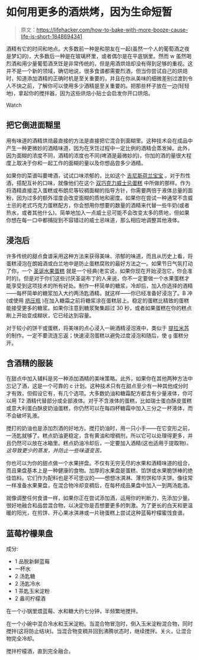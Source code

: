# 如何用更多的酒烘烤，因为生命短暂

> 原文：<https://lifehacker.com/how-to-bake-with-more-booze-cause-life-is-short-1848694341>

酒精有它的时间和地点。大多数前一种是和朋友在一起(虽然一个人的葡萄酒之夜是梦幻的)，大多数后一种是在玻璃杯里，或者偶尔是在平底锅里。然而 w 虽然喝烈酒和用少量葡萄酒烹饪是非常传统的，但是用酒烘焙却没有得到足够的重视。这并不是一个新的领域，确切地说，很多食谱都需要烈酒，但当你尝试自己的烘焙时，知道添加酒精的正确时机是至关重要的，并且在你从美味的细微差别过渡到令人不快之前，了解你可以使用多少酒精是至关重要的。把那些杯子放在一边(轻轻地)，拿起你的搅拌器，因为这些烘焙小贴士会启发你开口烘焙。

Watch

## 把它倒进面糊里

用有味道的酒精烘焙最直接的方法是直接把它混合到面糊里。这种技术会在成品中产生一种更微妙的酒精味道，因为在烹饪过程中一定比例的酒精会蒸发掉。此外，因为面糊的浓度不同，酒精的浓度也不同(啤酒是最微妙的)，你加的酒的量很大程度上取决于你和一起工作的面糊的量以及你想品尝多少酒精。

如果你的菜谱叫要啤酒，试试口味浓郁的，比如这个 [吉尼斯荷兰宝宝](https://lifehacker.com/kick-off-st-patricks-day-with-a-guinness-dutch-baby-1848658965) 。对于烈性酒，搭配互补的口味，就像他们在这个 [双巧克力威士忌蛋糕](https://laughingspatula.com/double-chocolate-whiskey-cake-with-whiskey-ganache/) 中所做的那样。作为将酒精直接混入蛋糕或布朗尼等较稠面糊的指导方针，你需要两倍于液体总量的面粉，因为过多的额外湿度会改变面糊的质地和密度。如果你在尝试一种通常不含威士忌的老式巧克力蛋糕配方，你会想用你想要的数量的酒精来代替一些牛奶(或者热水，或者其他什么)。简单地加入一点威士忌可能不会改变太多的质地，但如果你想在每一口中都捕捉到不容错过的威士忌味道，那么相应地调整其他液体。

## 浸泡后

许多传统的甜点食谱采用这种方法来获得美味、浓郁的味道，而且从历史上看，将蛋糕浸泡在朗姆酒或白兰地中是防止蛋糕腐败的最好方法之一。如果节日气氛打动了你，一个 [圣诞水果蛋糕](https://www.siftnwhisk.com/christmas-rum-soaked-fruit-cake/) 就是一个经典(老实说，如果你现在开始浸泡它，你会准时的)。但是对于你们这些讨厌圣诞布丁的人来说，你不一定要做一个水果蛋糕才能享受到这项技术的所有好处。制作一杯简单的糖浆，冷却后，加入你选择的酒精——每杯简单的糖浆加入大约两汤匙酒精。就这样——你已经准备好浸泡了。B 冲(或使用 [挤压瓶](https://www.webstaurantstore.com/choice-12-oz-clear-squeeze-bottle-pack/176SB12C.html?utm_source=google&utm_medium=cpc&utm_campaign=GoogleShopping&gclid=CjwKCAjwiuuRBhBvEiwAFXKaNPN_O_zYAwOlLoqUnt6_fJB0USQibSg_X0fUsw_4270FFLdtxD9QWBoCtj4QAvD_BwE) )在加入糖霜之前将糖浆涂在蛋糕层上。稳定的蛋糕比精致的蛋糕能接受更多的糖浆。如果你注意到糖浆聚集超过 30 秒，或者如果蛋糕在你的糕点刷上开始变成糊状，它已经达到容量。

对于较小的饼干或蛋糕，将美味的点心浸入一碗酒精浸泡液中，类似于 [提拉米苏](https://www.inspiredtaste.net/23599/tiramisu-recipe/) 的制作。一定不要流连忘返；快速浸泡蛋糕以避免过度浸泡和随后，使 g 蛋糕分开。

## 含酒精的服装

在甜点中加入辅料是另一种添加酒精的美味策略。此外，如果你在其他两种方法中忘记了酒，这是一个可靠的 c 计划。这种技术只有在甜点至少有一种其他成分时才有效，但假设它有，有几个选项。大多数奶油和糖霜配方都含有少量液体，你可以用 T2 酒精代替部分或全部液体。对于不含液体的蛋糕，比如瑞士蛋白酥皮蛋糕或意大利蛋白酥皮奶油蛋糕，你仍然可以在每四杯糖霜中加入三分之一杯液体，而不会破坏乳液。

搅打的奶油也是添加烈酒的好地方。搅打奶油时，用一只小手——在它变形之前，一汤匙就够了。糕点奶油更稳定，含有黄油和增稠剂，所以它可以处理得更多，并且仍然可以放在冰箱里。糕点奶油冷却后，一定要加入酒精(这也适用于提取物)*。这导致更少的蒸发，并防止一些味道变苦。*

你也可以为你的甜点做一个水果拼盘。不仅有无穷无尽的水果和酒精味道的组合，而且果盘基本上是一种健康的食物。加厚的水果盘是蛋糕、馅饼或水果脆饼棒的绝佳馅料。它们作为配料也是不可思议的——想想冰淇淋、薄煎饼和华夫饼。像往常一样准备水果果盘，在混合物冷却变稠后，在每杯成品果盘中加入一到两汤匙酒。

就像调整任何食谱一样，如果你正在尝试添加酒，运用你的判断力，先添加少量。很好地融合和品尝混合物，以决定你是否想要更多的刺激。为了更长的白天和更温暖的阳光，在煎饼、开心果冰淇淋或一片磅蛋糕上尝试这种蓝莓柠檬蜜饯食谱。

## 蓝莓柠檬果盘

成分:

*   1 品脱新鲜蓝莓
*   一杯水
*   2 汤匙糖
*   2 汤匙冷水
*   1 茶匙玉米淀粉
*   2 盎司柠檬酒

在一个小锅里煨蓝莓、水和糖大约七分钟，半频繁地搅拌。

在一个小碗中混合冷水和玉米淀粉。当混合物冒泡时，倒入玉米淀粉混合物，同时搅拌(这将防止结块)。当混合物变稠并回到沸腾状态时，继续搅拌。关火，让混合物完全冷却。

搅拌柠檬酒，直到完全融合。